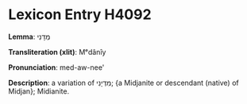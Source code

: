 # Lexicon Entry H4092

**Lemma**: מְדָנִי

**Transliteration (xlit)**: Mᵉdânîy

**Pronunciation**: med-aw-nee'

**Description**:
a variation of מִדְיָנִי; {a Midjanite or descendant (native) of Midjan}; Midianite.
